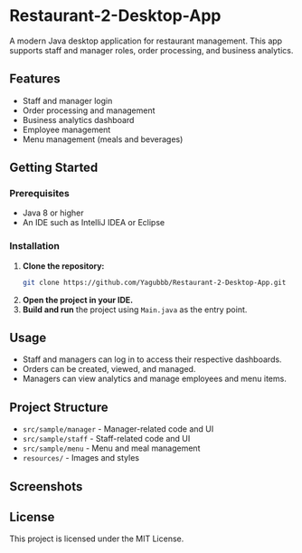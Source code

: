 # Restaurant-2-Desktop-App

A modern Java desktop application for restaurant management. This app supports staff and manager roles, order processing, and business analytics.

## Features
- Staff and manager login
- Order processing and management
- Business analytics dashboard
- Employee management
- Menu management (meals and beverages)

## Getting Started

### Prerequisites
- Java 8 or higher
- An IDE such as IntelliJ IDEA or Eclipse

### Installation
1. **Clone the repository:**
   ```sh
   git clone https://github.com/Yagubbb/Restaurant-2-Desktop-App.git
   ```
2. **Open the project in your IDE.**
3. **Build and run** the project using `Main.java` as the entry point.

## Usage
- Staff and managers can log in to access their respective dashboards.
- Orders can be created, viewed, and managed.
- Managers can view analytics and manage employees and menu items.

## Project Structure
- `src/sample/manager` - Manager-related code and UI
- `src/sample/staff` - Staff-related code and UI
- `src/sample/menu` - Menu and meal management
- `resources/` - Images and styles

## Screenshots
<!-- Add screenshots here by placing images in the resources/ or a screenshots/ folder and referencing them below -->
<!-- ![Main Window](resources/back.jpg) -->

## License
This project is licensed under the MIT License. 
